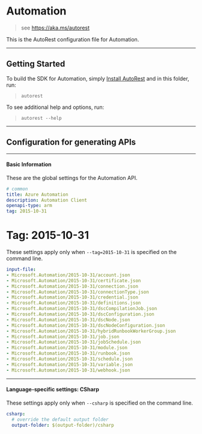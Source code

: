 # Automation
    
> see https://aka.ms/autorest

This is the AutoRest configuration file for Automation.



---
## Getting Started 
To build the SDK for Automation, simply [Install AutoRest](https://aka.ms/autorest/install) and in this folder, run:

> `autorest`

To see additional help and options, run:

> `autorest --help`
---

## Configuration for generating APIs


---
#### Basic Information 
These are the global settings for the Automation API.

``` yaml
# common 
title: Azure Automation
description: Automation Client
openapi-type: arm
tag: 2015-10-31

```


# Tag: 2015-10-31

These settings apply only when `--tag=2015-10-31` is specified on the command line.

``` yaml $(tag) == '2015-10-31'
input-file:
- Microsoft.Automation/2015-10-31/account.json
- Microsoft.Automation/2015-10-31/certificate.json
- Microsoft.Automation/2015-10-31/connection.json
- Microsoft.Automation/2015-10-31/connectionType.json
- Microsoft.Automation/2015-10-31/credential.json
- Microsoft.Automation/2015-10-31/definitions.json
- Microsoft.Automation/2015-10-31/dscCompilationJob.json
- Microsoft.Automation/2015-10-31/dscConfiguration.json
- Microsoft.Automation/2015-10-31/dscNode.json
- Microsoft.Automation/2015-10-31/dscNodeConfiguration.json
- Microsoft.Automation/2015-10-31/hybridRunbookWorkerGroup.json
- Microsoft.Automation/2015-10-31/job.json
- Microsoft.Automation/2015-10-31/jobSchedule.json
- Microsoft.Automation/2015-10-31/module.json
- Microsoft.Automation/2015-10-31/runbook.json
- Microsoft.Automation/2015-10-31/schedule.json
- Microsoft.Automation/2015-10-31/variable.json
- Microsoft.Automation/2015-10-31/webhook.json

```


---
#### Language-specific settings: CSharp

These settings apply only when `--csharp` is specified on the command line.

``` yaml $(csharp)
csharp:
  # override the default output folder
  output-folder: $(output-folder)/csharp
```

